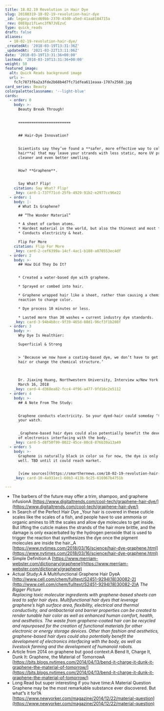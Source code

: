 ```yaml
---
title: 18.02.19 Revolution in Hair Dye
slug: 20180319-18-02-19-revolution-hair-dye
_id: legacy-6ecd69bb-2370-43d0-a5ed-41aa8184715a
_rev: O8E8pz1fLwnc3fN7JVEzvC
type: quick_reads
draft: false
aliases:
  - 18-02-19-revolution-hair-dye/
_createdAt: '2018-03-19T13:31:36Z'
_updatedAt: '2021-03-22T13:11:06Z'
date: '2018-03-19T13:31:36+00:00'
lastmod: '2018-03-19T13:31:36+00:00'
weight: 50
featured_image:
  alt: Quick Reads background image
  url: >-
    fc7c7873f6a2a3fde2b68b4d7fc71dfea611eaaa-1707x2560.jpg
card_series: Beauty
colorpaletteclassname: '--light-blue'
cards:
  - order: 0
    body: >-
      Beauty Break Through!


      ========================


      ## Hair-Dye Innovation?


      Scientists say they’ve found a **safer, more effective way to color your
      hair**a| that may leave your strands with less static, more UV protection,
      cleaner and even better smelling.


      How? **Graphene**.


      Say What? Flip!
    citation: Say What? Flip!
    _key: card-1-737f71cd-25fb-4929-91b2-e2977cc96e22
  - order: 1
    body: |-
      # What Is Graphene?

      ## “The Wonder Material”

      * A sheet of carbon atoms.
      * Hardest material in the world, but also the thinnest and most flexible.
      * Conducts electricity & heat.

      Flip For More
    citation: Flip For More
    _key: card-2-cef6399a-14cf-4ac1-b188-a070553ec4df
  - order: 2
    body: >-
      ## How Did They Do It?


      * Created a water-based dye with graphene.

      * Sprayed or combed into hair.

      * Graphene wrapped hair like a sheet, rather than causing a chemical
      reaction to change color.

      * Dye process 10 minutes or less.

      * Lasted more than 30 washes = current industry dye standards.
    _key: card-3-94b4b8cc-9f39-465d-88d1-96cf3f1b208f
  - order: 3
    body: >-
      Why Dye Is Healthier:  

      Superficial & Strong


      > ‘Because we now have a coating-based dye, we don’t have to get into the
      hair or change the chemical structure.’  
        
        
        
      Dr. Jiaxing Huang, Northwestern University, Interview w/New York Times,
      March 16, 2018
    _key: card-4-d368ea82-fcc4-4f96-a477-9fd16c2e5112
  - order: 4
    body: >-
      ## A Note From The Study:


      Graphene conducts electricity. So your dyed-hair could someday ‘talk’ to
      your watch.


      _Graphene-based hair dyes could also potentially benefit the development
      of electronics interfacing with the body._
    _key: card-5-d8f50f99-8022-45ce-80c8-876b39a13a49
  - order: 5
    body: >-
      Graphene is naturally black in color so for now, the dye is only black as
      well. TBD until it could reach market.


      [view sources](https://smarthernews.com/18-02-19-revolution-hair-dye/)
    _key: card-10-4a931ec1-60b3-413b-9c25-616967b4751b

---
```

* The barbers of the future may offer a trim, shampoo, and graphene infusionA [https://www.digitaltrends.com/cool-tech/graphene-hair-dye/](https://www.digitaltrends.com/cool-tech/graphene-hair-dye/)
* In Search of the Perfect Hair Dye _Your hair is covered in these cuticle scales like the scales of a fish, and people have to use ammonia or organic amines to lift the scales and allow dye molecules to get inside. But lifting the cuticle makes the strands of the hair more brittle, and the damage is only exacerbated by the hydrogen peroxide that is used to trigger the reaction that synthesizes the dye once the pigment molecules are inside the hair._A [https://www.nytimes.com/2018/03/16/science/hair-dye-graphene.html](https://www.nytimes.com/2018/03/16/science/hair-dye-graphene.html)
* Simple Definition:A [https://www.merriam-webster.com/dictionary/graphene](https://www.merriam-webster.com/dictionary/graphene)
* Actual Study:A A Multifunctional Graphene Hair DyeA [http://www.cell.com/chem/fulltext/S2451-9294(18)30082-2](http://www.cell.com/chem/fulltext/S2451-9294(18)30082-2)A _The Bigger Picture_  
_Replacing toxic molecular ingredients with graphene-based sheets can lead to safer hair dyes. Multifunctional hair dyes that leverage graphene’s high surface area, flexibility, electrical and thermal conductivity, and antibacterial and barrier properties can be created to render tunable hair color as well as enhanced human comfort, health, and aesthetics. The waste from graphene-coated hair can be recycled and repurposed for the creation of functional materials for other electronic or energy storage devices. Other than fashion and aesthetics, graphene-based hair dyes could also potentially benefit the development of electronics interfacing with the body, as well as livestock farming and the development of humanoid robots._
* Article from 2014 on graphene but good context:A Bend It, Charge It, Dunk It: Graphene, the Material of TomorrowA [https://bits.blogs.nytimes.com/2014/04/13/bend-it-charge-it-dunk-it-graphene-the-material-of-tomorrow/](https://bits.blogs.nytimes.com/2014/04/13/bend-it-charge-it-dunk-it-graphene-the-material-of-tomorrow/)
* Long Read but super interesting if you have time:A Material Question  
Graphene may be the most remarkable substance ever discovered. But what”s it for?A [https://www.newyorker.com/magazine/2014/12/22/material-question](https://www.newyorker.com/magazine/2014/12/22/material-question)